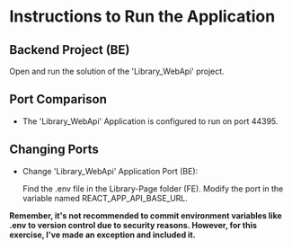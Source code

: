 # Instructions to Run the Application


## Backend Project (BE)

Open and run the solution of the 'Library_WebApi' project.


## Port Comparison

- The 'Library_WebApi' Application is configured to run on port 44395.

## Changing Ports

- Change 'Library_WebApi' Application Port (BE):
 
   Find the .env file in the Library-Page folder (FE).
   Modify the port in the variable named REACT_APP_API_BASE_URL.

**Remember, it's not recommended to commit environment variables like .env to version control due to security reasons. However, for this exercise, I've made an exception and included it.**
